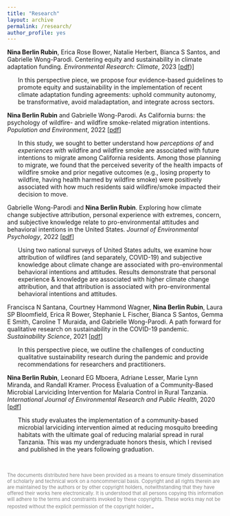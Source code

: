 ```yaml
---
title: "Research"
layout: archive
permalink: /research/
author_profile: yes
---
```


<!--{% if author.googlescholar %}
  You can also find my articles on <u><a href="{{author.googlescholar}}">my Google Scholar profile</a>.</u>
{% endif %}

{% include base_path %}

{% for post in site.publications reversed %}
  {% include archive-single.html %}
{% endfor %}
-->




**Nina Berlin Rubin**, Erica Rose Bower, Natalie Herbert, Bianca S Santos, and Gabrielle Wong-Parodi. Centering equity and sustainability in climate adaptation funding. *Environmental Research: Climate*, 2023 \[[pdf](https://iopscience.iop.org/article/10.1088/2752-5295/ace3e9/pdf))\]

<p style="margin-left: 25px;">
In this perspective piece, we propose four evidence-based guidelines to promote equity and sustainability in the implementation of recent climate adaptation funding agreements: uphold community autonomy, be transformative, avoid maladaptation, and integrate across sectors. 
</p>


**Nina Berlin Rubin** and Gabrielle Wong-Parodi. As California burns: the psychology of wildfire- and wildfire smoke-related migration intentions. *Population and Environment*, 2022 \[[pdf](http://nberlinrubin.github.io/files/paper1.pdf)\]

<p style="margin-left: 25px;">
In this study, we sought to better understand how <i>perceptions of</i> and <i>experiences with</i> wildfire and wildfire smoke are associated with future intentions to migrate among California residents. Among those planning to migrate, we found that the perceived severity of the health impacts of wildfire smoke and prior negative outcomes (e.g., losing property to wildfire, having health harmed by wildfire smoke) were positively associated with how much residents said wildfire/smoke impacted their decision to move.
</p>


Gabrielle Wong-Parodi and **Nina Berlin Rubin**. Exploring how climate change subjective attribution, personal experience with extremes, concern, and subjective knowledge relate to pro-environmental attitudes and behavioral intentions in the United States. *Journal of Environmental Psychology*, 2022 \[[pdf](http://nberlinrubin.github.io/files/paper2.pdf)\]

<p style="margin-left: 25px;">
Using two national surveys of United States adults, we examine how attribution of wildfires (and separately, COVID-19) and subjective knowledge about climate change are associated with pro-environmental behavioral intentions and attitudes. Results demonstrate that personal experience & knowledge are associated with higher climate change attribution, and that attribution is associated with pro-environmental behavioral intentions and attitudes. 
</p>

Francisca N Santana, Courtney Hammond Wagner, **Nina Berlin Rubin**, Laura SP Bloomfield, Erica R Bower, Stephanie L Fischer, Bianca S Santos, Gemma E Smith, Caroline T Muraida, and Gabrielle Wong-Parodi. A path forward for qualitative research on sustainability in the COVID-19 pandemic. *Sustainability Science*, 2021 \[[pdf](http://nberlinrubin.github.io/files/paper3.pdf)\]

<p style="margin-left: 25px;">
In this perspective piece, we outline the challenges of conducting qualitative sustainability research during the pandemic and provide recommendations for researchers and practitioners. 
</p>

**Nina Berlin Rubin**, Leonard EG Mboera, Adriane Lesser, Marie Lynn Miranda, and Randall Kramer. Process Evaluation of a Community-Based Microbial Larviciding Intervention for Malaria Control in Rural Tanzania. *International Journal of Environmental Research and Public Health*, 2020 \[[pdf](http://nberlinrubin.github.io/files/paper4.pdf)\]

<p style="margin-left: 25px;">
This study evaluates the implementation of a community-based microbial larviciding intervention aimed at reducing mosquito breeding habitats with the ultimate goal of reducing malarial spread in rural Tanzania. This was my undergraduate honors thesis, which I revised and published in the years following graduation. 
</p>

<br/>


<span style="color:grey; font-size:0.8em">The documents distributed here have been provided as a means to ensure timely dissemination of scholarly and technical work on a noncommercial basis. Copyright and all rights therein are are maintained by the authors or by other copyright holders, notwithstanding that they have offered their works here electronically. It is understood that all persons copying this information will adhere to the terms and constraints invoked by these copyrights. These works may not be reposted without the explicit permission of the copyright holder.</span>.
